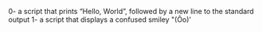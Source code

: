 0- a script that prints “Hello, World”, followed by a new line to the standard output
1- a script that displays a confused smiley "(Ôo)'
